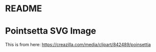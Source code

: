 # README

# Pointsetta SVG Image

This is from here:
https://creazilla.com/media/clipart/842489/poinsettia

